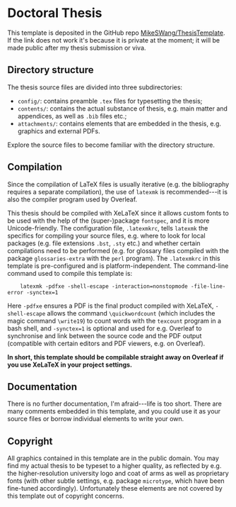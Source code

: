 # Doctoral Thesis

This template is deposited in the GitHub repo [MikeSWang/ThesisTemplate](https://github.com/MikeSWang/ThesisTemplate). If the link does not work it's because it is private at the moment; it will be made public after my thesis submission or viva.

## Directory structure

The thesis source files are divided into three subdirectories:
* ``config/``: contains preamble ``.tex`` files for typesetting the thesis;
* ``contents/``: contains the actual substance of thesis, e.g. main matter and appendices, as well as ``.bib`` files etc.;
* ``attachments/``: contains elements that are embedded in the thesis, e.g. graphics and external PDFs.

Explore the source files to become familiar with the directory structure.


## Compilation

Since the compilation of LaTeX files is usually iterative (e.g. the bibliography requires a separate compilation), the use of ``latexmk`` is recommended---it is also the compiler program used by Overleaf.

This thesis should be compiled with XeLaTeX since it allows custom fonts to be used with the help of the (super-)package ``fontspec``, and it is more Unicode-friendly.  The configuration file, ``.latexmkrc``, tells ``latexmk`` the specifics for compiling your source files, e.g. where to look for local packages (e.g. file extensions ``.bst``, ``.sty`` etc.) and whether certain compilations need to be performed (e.g. for glossary files compiled with the package ``glossaries-extra`` with the ``perl`` program).  The ``.latexmkrc`` in this template is pre-configured and is platform-independent.  The command-line command used to compile this template is:
```
    latexmk -pdfxe -shell-escape -interaction=nonstopmode -file-line-error -synctex=1
```
Here ``-pdfxe`` ensures a PDF is the final product compiled with XeLaTeX, ``-shell-escape`` allows the command ``\quickwordcount`` (which includes the magic command ``\write19``) to count words with the ``texcount`` program in a bash shell, and ``-synctex=1`` is optional and used for e.g. Overleaf to synchronise and link between the source code and the PDF output (compatible with certain editors and PDF viewers, e.g. on Overleaf).

**In short, this template should be compilable straight away on Overleaf if you use XeLaTeX in your project settings.**

## Documentation

There is no further documentation, I'm afraid---life is too short. There are many comments embedded in this template, and you could use it as your source files or borrow individual elements to write your own.


## Copyright

All graphics contained in this template are in the public domain. You may find my actual thesis to be typeset to a higher quality, as reflected by e.g. the higher-resolution university logo and coat of arms as well as proprietary fonts (with other subtle settings, e.g. package ``microtype``, which have been fine-tuned accordingly). Unfortunately these elements are not covered by this template out of copyright concerns.

